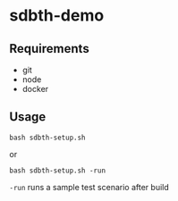 # sdbth-demo

## Requirements
- git
- node
- docker

## Usage

`bash sdbth-setup.sh`

or

`bash sdbth-setup.sh -run`

`-run` runs a sample test scenario after build
